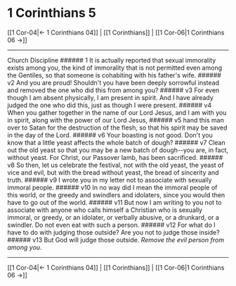 # 1 Corinthians 5

[[1 Cor-04|← 1 Corinthians 04]] | [[1 Corinthians]] | [[1 Cor-06|1 Corinthians 06 →]]
***

Church Discipline ###### 1 It is actually reported that sexual immorality exists among you, the kind of immorality that is not permitted even among the Gentiles, so that someone is cohabiting with his father's wife. ###### v2 And you are proud! Shouldn't you have been deeply sorrowful instead and removed the one who did this from among you? ###### v3 For even though I am absent physically, I am present in spirit. And I have already judged the one who did this, just as though I were present. ###### v4 When you gather together in the name of our Lord Jesus, and I am with you in spirit, along with the power of our Lord Jesus, ###### v5 hand this man over to Satan for the destruction of the flesh, so that his spirit may be saved in the day of the Lord. ###### v6 Your boasting is not good. Don't you know that a little yeast affects the whole batch of dough? ###### v7 Clean out the old yeast so that you may be a new batch of dough--you are, in fact, without yeast. For Christ, our Passover lamb, has been sacrificed. ###### v8 So then, let us celebrate the festival, not with the old yeast, the yeast of vice and evil, but with the bread without yeast, the bread of sincerity and truth. ###### v9 I wrote you in my letter not to associate with sexually immoral people. ###### v10 In no way did I mean the immoral people of this world, or the greedy and swindlers and idolaters, since you would then have to go out of the world. ###### v11 But now I am writing to you not to associate with anyone who calls himself a Christian who is sexually immoral, or greedy, or an idolater, or verbally abusive, or a drunkard, or a swindler. Do not even eat with such a person. ###### v12 For what do I have to do with judging those outside? Are you not to judge those inside? ###### v13 But God will judge those outside. _Remove_ _the evil person from among you_.

***
[[1 Cor-04|← 1 Corinthians 04]] | [[1 Corinthians]] | [[1 Cor-06|1 Corinthians 06 →]]
